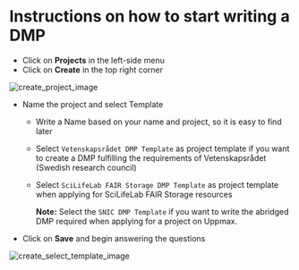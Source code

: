 # Instructions on how to start writing a DMP

* Click on **Projects** in the left-side menu
* Click on **Create** in the top right corner

<img class="img-fluid" src="/img/dmp-guide/create_project.jpg" alt="create_project_image">

* Name the project and select Template
  * Write a Name based on your name and project, so it is easy to find later
  * Select `Vetenskapsrådet DMP Template` as project template if you want to create a DMP fulfilling the requirements of Vetenskapsrådet (Swedish research council)
  * Select `SciLifeLab FAIR Storage DMP Template` as project template when applying for SciLifeLab FAIR Storage resources

    **Note:** Select the `SNIC DMP Template` if you want to write the abridged DMP required when applying for a project on Uppmax.

* Click on **Save** and begin answering the questions

<img class="img-fluid" src="/img/dmp-guide/create_select_template.jpg" alt="create_select_template_image">
